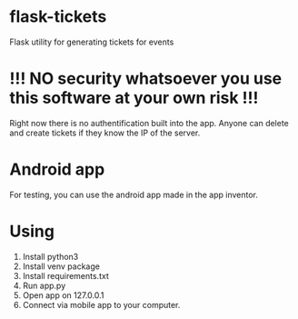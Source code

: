 # flask-tickets
Flask utility for generating tickets for events

# !!! NO security whatsoever you use this software at your own risk !!!
Right now there is no authentification built into the app. Anyone can delete and create tickets if they know the IP of the server.

# Android app
For testing, you can use the android app made in the app inventor.

# Using
1. Install python3
2. Install venv package
3. Install requirements.txt
4. Run app.py
5. Open app on 127.0.0.1
5. Connect via mobile app to your computer.

